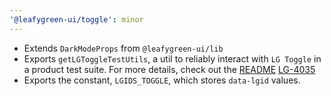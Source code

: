 ```yaml
---
'@leafygreen-ui/toggle': minor
---
```


- Extends `DarkModeProps` from `@leafygreen-ui/lib`
- Exports `getLGToggleTestUtils`, a util to reliably interact with `LG Toggle` in a product test suite. For more details, check out the [README](https://github.com/mongodb/leafygreen-ui/tree/main/packages/toggle#test-harnesses) [LG-4035](https://jira.mongodb.org/browse/LG-4035)
- Exports the constant, `LGIDS_TOGGLE`, which stores `data-lgid` values.
